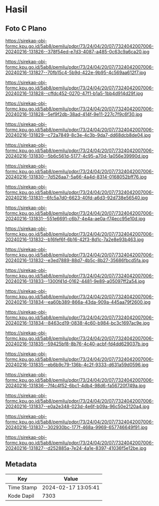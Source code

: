 # Hasil

## Foto C Plano

https://sirekap-obj-formc.kpu.go.id/5ab8/pemilu/pdpr/73/24/04/20/07/7324042007006-20240216-131826--378f54ed-e7d3-4087-a485-0c63c9a6ca20.jpg

https://sirekap-obj-formc.kpu.go.id/5ab8/pemilu/pdpr/73/24/04/20/07/7324042007006-20240216-131827--70fb15c4-5b9d-422e-9b95-4c569aa612f7.jpg

https://sirekap-obj-formc.kpu.go.id/5ab8/pemilu/pdpr/73/24/04/20/07/7324042007006-20240216-131828--cffdc452-0270-47f1-b1a5-1bb4d914d29f.jpg

https://sirekap-obj-formc.kpu.go.id/5ab8/pemilu/pdpr/73/24/04/20/07/7324042007006-20240216-131828--5ef9f2db-38ad-414f-9e11-227c7f9c6f30.jpg

https://sirekap-obj-formc.kpu.go.id/5ab8/pemilu/pdpr/73/24/04/20/07/7324042007006-20240216-131829--c72a7849-8c3e-4c3b-9da7-dd68dcb8de04.jpg

https://sirekap-obj-formc.kpu.go.id/5ab8/pemilu/pdpr/73/24/04/20/07/7324042007006-20240216-131830--5b6c561d-5177-4c95-a70d-1a056e39990d.jpg

https://sirekap-obj-formc.kpu.go.id/5ab8/pemilu/pdpr/73/24/04/20/07/7324042007006-20240216-131830--7d526aa7-5a66-4a4d-8314-0168052bff76.jpg

https://sirekap-obj-formc.kpu.go.id/5ab8/pemilu/pdpr/73/24/04/20/07/7324042007006-20240216-131831--6fc5a7d0-6623-40fd-a6d3-92d738e56540.jpg

https://sirekap-obj-formc.kpu.go.id/5ab8/pemilu/pdpr/73/24/04/20/07/7324042007006-20240216-131831--551e6691-c6b7-4e4a-ae0a-f74ecc95e10d.jpg

https://sirekap-obj-formc.kpu.go.id/5ab8/pemilu/pdpr/73/24/04/20/07/7324042007006-20240216-131832--b16fef6f-6b16-42f3-8d1c-7a2e8e93b463.jpg

https://sirekap-obj-formc.kpu.go.id/5ab8/pemilu/pdpr/73/24/04/20/07/7324042007006-20240216-131832--e3ed7889-88d7-4b5c-8b27-35686fbcd5fa.jpg

https://sirekap-obj-formc.kpu.go.id/5ab8/pemilu/pdpr/73/24/04/20/07/7324042007006-20240216-131833--1300f41d-0162-4481-9e89-a05097ff2a54.jpg

https://sirekap-obj-formc.kpu.go.id/5ab8/pemilu/pdpr/73/24/04/20/07/7324042007006-20240216-131834--ea60b389-866a-43da-909a-445aa79f2600.jpg

https://sirekap-obj-formc.kpu.go.id/5ab8/pemilu/pdpr/73/24/04/20/07/7324042007006-20240216-131834--8463cd19-0838-4c60-b984-bc3c1697ac9e.jpg

https://sirekap-obj-formc.kpu.go.id/5ab8/pemilu/pdpr/73/24/04/20/07/7324042007006-20240216-131835--59425bf8-8b76-4c40-acbf-fd4dd629037b.jpg

https://sirekap-obj-formc.kpu.go.id/5ab8/pemilu/pdpr/73/24/04/20/07/7324042007006-20240216-131835--eb6b9c79-136b-4c2f-9333-d631a59d0596.jpg

https://sirekap-obj-formc.kpu.go.id/5ab8/pemilu/pdpr/73/24/04/20/07/7324042007006-20240216-131836--7f4c4f52-6bc1-4db4-98d6-fa56720f749a.jpg

https://sirekap-obj-formc.kpu.go.id/5ab8/pemilu/pdpr/73/24/04/20/07/7324042007006-20240216-131837--e0a2e348-023d-4e6f-b09a-96c50e2120a4.jpg

https://sirekap-obj-formc.kpu.go.id/5ab8/pemilu/pdpr/73/24/04/20/07/7324042007006-20240216-131837--302930bc-177f-468a-9969-657746649f91.jpg

https://sirekap-obj-formc.kpu.go.id/5ab8/pemilu/pdpr/73/24/04/20/07/7324042007006-20240216-131827--d252885a-7e24-4a1e-8397-41036f5e12be.jpg


## Metadata

| Key        | Value               |
| ---------- | ------------------- |
| Time Stamp | 2024-02-17 13:05:41 |
| Kode Dapil | 7303                |



